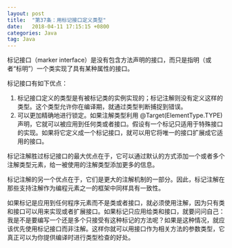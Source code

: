 ```yaml
---
layout: post
title:  "第37条：用标记接口定义类型"
date:   2018-04-11 17:15:15 +0800
categories: Java
tag: Java
---
```



标记接口（marker interface）是没有包含方法声明的接口，而只是指明（或者“标明”）一个类实现了具有某种属性的接口。

标记接口有如下优点：
1. 标记接口定义的类型是有被标记类的实例实现的；标记注解则没有定义这样的类型。这个类型允许你在编译期，就通过类型判断捕捉到错误。
2. 可以更加精确地进行锁定。如果注解类型利用 @Target(ElementType.TYPE) 声明，它就可以被应用到任何类或者接口。假设有一个标记只适用于特殊接口的实现。如果将它定义成一个标记接口，就可以用它将唯一的接口扩展成它适用的接口。

标记注解胜过标记接口的最大优点在于，它可以通过默认的方式添加一个或者多个注解类型元素，给一被使用的注解类型添加更多的信息。

标记注解的另一个优点在于，它们是更大的注解机制的一部分。因此，标记注解在那些支持注解作为编程元素之一的框架中同样具有一致性。

如果标记是应用到任何程序元素而不是类或者接口，就必须使用注解，因为只有类和接口可以用来实现或者扩展接口。如果标记只应用给类和接口，就要问问自己：我是不是要编写一个还是多个只接受有这种标记的方法呢？如果是这种情况，就应该优先使用标记接口而非注解。这样你就可以用接口作为相关方法的参数类型，它真正可以为你提供编译时进行类型检查的好处。
